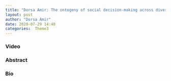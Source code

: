 ```yaml
---
title: "Dorsa Amir: The ontogeny of social decision-making across diverse cultural contexts"
layout: post
author: "Dorsa Amir"
date: 2020-07-29 14:40
categories:  Theme3
---
```


### Video

### Abstract

### Bio
